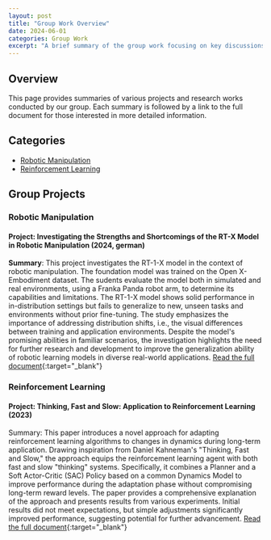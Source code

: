 ```yaml
---
layout: post
title: "Group Work Overview"
date: 2024-06-01
categories: Group Work
excerpt: "A brief summary of the group work focusing on key discussions and findings..."
---
```


## Overview
This page provides summaries of various projects and research works conducted by our group. Each summary is followed by a link to the full document for those interested in more detailed information.

## Categories
- [Robotic Manipulation](#robotic-manipulation)
- [Reinforcement Learning](#reinforcement-learning)

## Group Projects

### Robotic Manipulation
<div id="robotic-manipulation"></div>

#### Project: Investigating the Strengths and Shortcomings of the RT-X Model in Robotic Manipulation (2024, german)
**Summary**: This project investigates the RT-1-X model in the context of robotic manipulation. The foundation model was trained on the Open X-Embodiment dataset. The sudents evaluate the model both in simulated and real environments, using a Franka Panda robot arm, to determine its capabilities and limitations. The RT-1-X model shows solid performance in in-distribution settings but fails to generalize to new, unseen tasks and environments without prior fine-tuning. The study emphasizes the importance of addressing distribution shifts, i.e., the visual differences between training and application environments. Despite the model's promising abilities in familiar scenarios, the investigation highlights the need for further research and development to improve the generalization ability of robotic learning models in diverse real-world applications. [Read the full document](https://github.com/safebotics/safebotics.github.io/blob/master/assets/Investigating_the_Strengths_and_Shortcomings_of_the_RT_X_Model_in_Robotic_Manipulation.pdf){:target="_blank"}

### Reinforcement Learning
<div id="reinforcement-learning"></div>

#### Project: Thinking, Fast and Slow: Application to Reinforcement Learning (2023)
Summary: This paper introduces a novel approach for adapting reinforcement learning algorithms to changes in dynamics during long-term application. Drawing inspiration from Daniel Kahneman's "Thinking, Fast and Slow," the approach equips the reinforcement learning agent with both fast and slow "thinking" systems. Specifically, it combines a Planner and a Soft Actor-Critic (SAC) Policy based on a common Dynamics Model to improve performance during the adaptation phase without compromising long-term reward levels. The paper provides a comprehensive explanation of the approach and presents results from various experiments. Initial results did not meet expectations, but simple adjustments significantly improved performance, suggesting potential for further advancement. [Read the full document](https://github.com/safebotics/safebotics.github.io/blob/master/assets/Thinking__Fast_and_Slow__Application_to_Reinforcement_Learning.pdf){:target="_blank"}